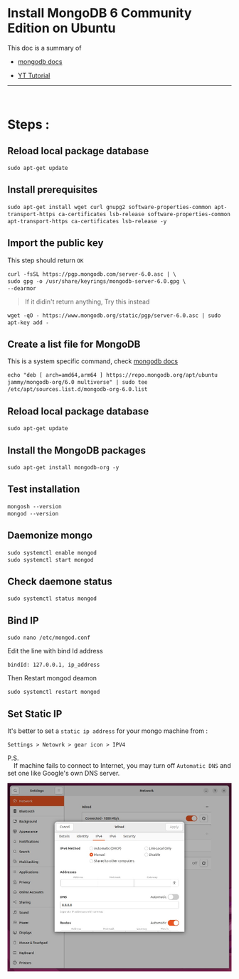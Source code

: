 # Install MongoDB 6 Community Edition on Ubuntu

This doc is a summary of

- [mongodb docs](https://www.mongodb.com/docs/manual/tutorial/install-mongodb-on-ubuntu/)

- [YT Tutorial](https://www.youtube.com/watch?v=rdCk3YzW5os)


---
<br>

# Steps : 
## Reload local package database 
    
    sudo apt-get update

## Install prerequisites

    sudo apt-get install wget curl gnupg2 software-properties-common apt-transport-https ca-certificates lsb-release software-properties-common apt-transport-https ca-certificates lsb-release -y

## Import the public key
This step should return `OK` 

    curl -fsSL https://pgp.mongodb.com/server-6.0.asc | \
    sudo gpg -o /usr/share/keyrings/mongodb-server-6.0.gpg \
    --dearmor

> If it didin't return anything, Try this instead 

    wget -qO - https://www.mongodb.org/static/pgp/server-6.0.asc | sudo apt-key add -    


## Create a list file for MongoDB
This is a system specific command, check [mongodb docs](https://www.mongodb.com/docs/manual/tutorial/install-mongodb-on-ubuntu/#create-a-list-file-for-mongodb)

    echo "deb [ arch=amd64,arm64 ] https://repo.mongodb.org/apt/ubuntu jammy/mongodb-org/6.0 multiverse" | sudo tee /etc/apt/sources.list.d/mongodb-org-6.0.list 

## Reload local package database

    sudo apt-get update

## Install the MongoDB packages

    sudo apt-get install mongodb-org -y

## Test installation 

    mongosh --version 
    mongod --version

## Daemonize mongo

    sudo systemctl enable mongod
    sudo systemctl start mongod

## Check daemone status 

    sudo systemctl status mongod

## Bind IP 
    sudo nano /etc/mongod.conf 

Edit the line with bind Id address 

    bindId: 127.0.0.1, ip_address

Then Restart mongod deamon

    sudo systemctl restart mongod

## Set Static IP
It's better to set a `static ip address` for your mongo machine from :

    Settings > Netowrk > gear icon > IPV4 

P.S. <br>
&emsp;If machine fails to connect to Internet, you may turn off `Automatic DNS` and set one like Google's own DNS server.

![Shared Config Folder](..\images\mongodb-ubuntu_01.jpg)

